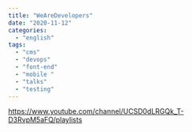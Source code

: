 ```yaml
---
title: "WeAreDevelopers"
date: "2020-11-12"
categories:
  - "english"
tags:
  - "cms"
  - "devops"
  - "font-end"
  - "mobile "
  - "talks"
  - "testing"
---
```


https://www.youtube.com/channel/UCSD0dLRGQk_T-D3RvpM5aFQ/playlists
